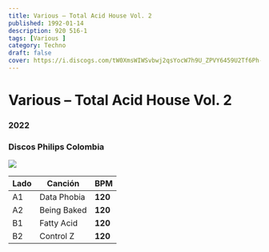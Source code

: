 ```yaml
---
title: Various – Total Acid House Vol. 2
published: 1992-01-14
description: 920 516-1
tags: [Various ]
category: Techno
draft: false
cover: https://i.discogs.com/tW0XmsWIWSvbwj2qsYocW7h9U_ZPVY6459U2Tf6Ph-s/rs:fit/g:sm/q:90/h:586/w:600/czM6Ly9kaXNjb2dz/LWRhdGFiYXNlLWlt/YWdlcy9SLTExNjc0/ODk5LTE1MjA0NTI4/NzMtNjkxMy5qcGVn.jpeg
---
```



# Various – Total Acid House Vol. 2   

### **2022**

###	Discos Philips Colombia

![](https://i.discogs.com/tW0XmsWIWSvbwj2qsYocW7h9U_ZPVY6459U2Tf6Ph-s/rs:fit/g:sm/q:90/h:586/w:600/czM6Ly9kaXNjb2dz/LWRhdGFiYXNlLWlt/YWdlcy9SLTExNjc0/ODk5LTE1MjA0NTI4/NzMtNjkxMy5qcGVn.jpeg)



| Lado | Canción | BPM |
| --- | --- | --- |
| A1 | Data Phobia	| **120** |
| A2 | Being Baked	| **120** |
| B1 | Fatty Acid | **120** |
| B2 | Control Z | **120** |

